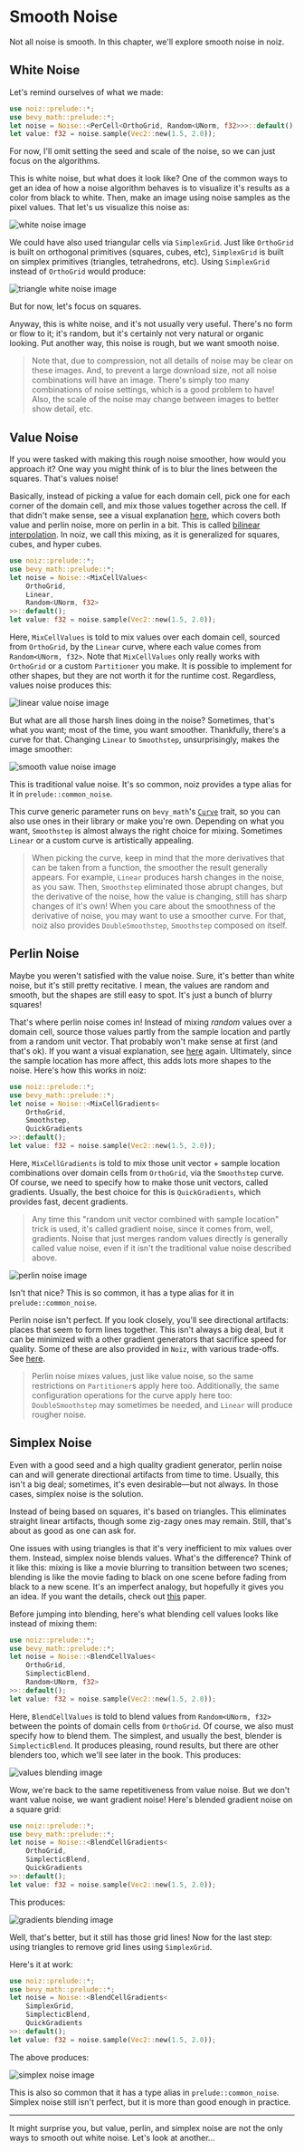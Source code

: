 # Smooth Noise

Not all noise is smooth.
In this chapter, we'll explore smooth noise in noiz.

## White Noise

Let's remind ourselves of what we made:

```rust
use noiz::prelude::*;
use bevy_math::prelude::*;
let noise = Noise::<PerCell<OrthoGrid, Random<UNorm, f32>>>::default();
let value: f32 = noise.sample(Vec2::new(1.5, 2.0));
```

For now, I'll omit setting the seed and scale of the noise, so we can just focus on the algorithms.

This is white noise, but what does it look like?
One of the common ways to get an idea of how a noise algorithm behaves is to visualize it's results as a color from black to white.
Then, make an image using noise samples as the pixel values.
That let's us visualize this noise as:

![white noise image](../images/white-noise.jpeg)

We could have also used triangular cells via `SimplexGrid`.
Just like `OrthoGrid` is built on orthogonal primitives (squares, cubes, etc), `SimplexGrid` is built on simplex primitives (triangles, tetrahedrons, etc).
Using `SimplexGrid` instead of `OrthoGrid` would produce:

![triangle white noise image](../images/white-simplex-noise.jpeg)

But for now, let's focus on squares.

Anyway, this is white noise, and it's not usually very useful.
There's no form or flow to it; it's random, but it's certainly not very natural or organic looking.
Put another way, this noise is rough, but we want smooth noise.

> Note that, due to compression, not all details of noise may be clear on these images.
And, to prevent a large download size, not all noise combinations will have an image.
There's simply too many combinations of noise settings, which is a good problem to have!
Also, the scale of the noise may change between images to better show detail, etc.

## Value Noise

If you were tasked with making this rough noise smoother, how would you approach it?
One way you might think of is to blur the lines between the squares.
That's values noise!

Basically, instead of picking a value for each domain cell, pick one for each corner of the domain cell, and mix those values together across the cell.
If that didn't make sense, see a visual explanation [here](https://www.youtube.com/watch?v=DxUY42r_6Cg&t=619s), which covers both value and perlin noise, more on perlin in a bit.
This is called [bilinear interpolation](https://en.wikipedia.org/wiki/Bilinear_interpolation).
In noiz, we call this mixing, as it is generalized for squares, cubes, and hyper cubes.

```rust
use noiz::prelude::*;
use bevy_math::prelude::*;
let noise = Noise::<MixCellValues<
    OrthoGrid,
    Linear,
    Random<UNorm, f32>
>>::default();
let value: f32 = noise.sample(Vec2::new(1.5, 2.0));
```

Here, `MixCellValues` is told to mix values over each domain cell, sourced from `OrthoGrid`, by the `Linear` curve, where each value comes from `Random<UNorm, f32>`.
Note that `MixCellValues` only really works with `OrthoGrid` or a custom `Partitioner` you make.
It is possible to implement for other shapes, but they are not worth it for the runtime cost.
Regardless, values noise produces this:

![linear value noise image](../images/linear-value-noise.jpeg)

But what are all those harsh lines doing in the noise?
Sometimes, that's what you want; most of the time, you want smoother.
Thankfully, there's a curve for that.
Changing `Linear` to `Smoothstep`, unsurprisingly, makes the image smoother:

![smooth value noise image](../images/smooth-value-noise.jpeg)

This is traditional value noise.
It's so common, noiz provides a type alias for it in `prelude::common_noise`.

This curve generic parameter runs on `bevy_math`'s [`Curve`](https://docs.rs/bevy/latest/bevy/math/trait.Curve.html) trait,
so you can also use ones in their library or make you're own.
Depending on what you want, `Smoothstep` is almost always the right choice for mixing.
Sometimes `Linear` or a custom curve is artistically appealing.

> When picking the curve, keep in mind that the more derivatives that can be taken from a function, the smoother the result generally appears.
For example, `Linear` produces harsh changes in the noise, as you saw.
Then, `Smoothstep` eliminated those abrupt changes, but the derivative of the noise, how the value is changing, still has sharp changes of it's own!
When you care about the smoothness of the derivative of noise, you may want to use a smoother curve.
For that, noiz also provides `DoubleSmoothstep`, `Smoothstep` composed on itself.

## Perlin Noise

Maybe you weren't satisfied with the value noise.
Sure, it's better than white noise, but it's still pretty recitative.
I mean, the values are random and smooth, but the shapes are still easy to spot.
It's just a bunch of blurry squares!

That's where perlin noise comes in!
Instead of mixing *random* values over a domain cell, source those values partly from the sample location and partly from a random unit vector.
That probably won't make sense at first (and that's ok).
If you want a visual explanation, see [here](https://www.youtube.com/watch?v=DxUY42r_6Cg&t=619s) again.
Ultimately, since the sample location has more affect, this adds lots more shapes to the noise.
Here's how this works in noiz:

```rust
use noiz::prelude::*;
use bevy_math::prelude::*;
let noise = Noise::<MixCellGradients<
    OrthoGrid,
    Smoothstep,
    QuickGradients
>>::default();
let value: f32 = noise.sample(Vec2::new(1.5, 2.0));
```

Here, `MixCellGradients` is told to mix those unit vector + sample location combinations over domain cells from `OrthoGrid`, via the `Smoothstep` curve.
Of course, we need to specify how to make those unit vectors, called gradients.
Usually, the best choice for this is `QuickGradients`, which provides fast, decent gradients.

> Any time this "random unit vector combined with sample location" trick is used, it's called gradient noise, since it comes from, well, gradients.
Noise that just merges random values directly is generally called value noise, even if it isn't the traditional value noise described above.

![perlin noise image](../images/perlin-noise.jpeg)

Isn't that nice?
This is so common, it has a type alias for it in `prelude::common_noise`.

Perlin noise isn't perfect.
If you look closely, you'll see directional artifacts: places that seem to form lines together.
This isn't always a big deal, but it can be minimized with a other gradient generators that sacrifice speed for quality.
Some of these are also provided in `Noiz`, with various trade-offs.
See [here](https://docs.rs/noiz/latest/noiz/cell_noise/trait.GradientGenerator.html#implementors).

> Perlin noise mixes values, just like value noise, so the same restrictions on `Partitioner`s apply here too.
Additionally, the same configuration operations for the curve apply here too: `DoubleSmoothstep` may sometimes be needed, and `Linear` will produce rougher noise.

## Simplex Noise

Even with a good seed and a high quality gradient generator, perlin noise can and will generate directional artifacts from time to time.
Usually, this isn't a big deal; sometimes, it's even desirable—but not always.
In those cases, simplex noise is the solution.

Instead of being based on squares, it's based on triangles.
This eliminates straight linear artifacts, though some zig-zagy ones may remain.
Still, that's about as good as one can ask for.

One issues with using triangles is that it's very inefficient to mix values over them.
Instead, simplex noise blends values.
What's the difference?
Think of it like this: mixing is like a movie blurring to transition between two scenes; blending is like the movie fading to black on one scene before fading from black to a new scene.
It's an imperfect analogy, but hopefully it gives you an idea.
If you want the details, check out [this](https://muugumuugu.github.io/bOOkshelF/generative%20art/simplexnoise.pdf) paper.

Before jumping into blending, here's what blending cell values looks like instead of mixing them:

```rust
use noiz::prelude::*;
use bevy_math::prelude::*;
let noise = Noise::<BlendCellValues<
    OrthoGrid,
    SimplecticBlend,
    Random<UNorm, f32>
>>::default();
let value: f32 = noise.sample(Vec2::new(1.5, 2.0));
```

Here, `BlendCellValues` is told to blend values from `Random<UNorm, f32>` between the points of domain cells from `OrthoGrid`.
Of course, we also must specify how to blend them.
The simplest, and usually the best, blender is `SimplecticBlend`.
It produces pleasing, round results, but there are other blenders too, which we'll see later in the book.
This produces:

![values blending image](../images/ortho-simplectic-blend-value-noise.jpeg)

Wow, we're back to the same repetitiveness from value noise.
But we don't want value noise, we want gradient noise!
Here's blended gradient noise on a square grid:

```rust
use noiz::prelude::*;
use bevy_math::prelude::*;
let noise = Noise::<BlendCellGradients<
    OrthoGrid,
    SimplecticBlend,
    QuickGradients
>>::default();
let value: f32 = noise.sample(Vec2::new(1.5, 2.0));
```

This produces:

![gradients blending image](../images/ortho-simplectic-blend-gradient-noise.jpeg)

Well, that's better, but it still has those grid lines!
Now for the last step: using triangles to remove grid lines using `SimplexGrid`.

Here's it at work:

```rust
use noiz::prelude::*;
use bevy_math::prelude::*;
let noise = Noise::<BlendCellGradients<
    SimplexGrid,
    SimplecticBlend,
    QuickGradients
>>::default();
let value: f32 = noise.sample(Vec2::new(1.5, 2.0));
```

The above produces:

![simplex noise image](../images/simplex-noise.jpeg)

This is also so common that it has a type alias in `prelude::common_noise`.
Simplex noise still isn't perfect, but it is more than good enough in practice.

---

It might surprise you, but value, perlin, and simplex noise are not the only ways to smooth out white noise.
Let's look at another...
